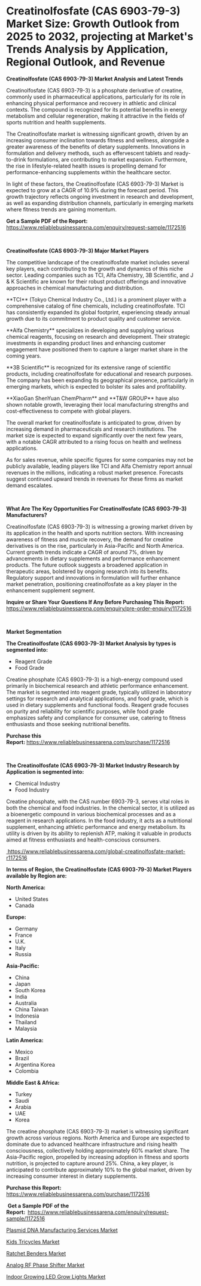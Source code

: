 <p><h1>Creatinolfosfate (CAS 6903-79-3) Market Size: Growth Outlook from 2025 to 2032, projecting at Market's Trends Analysis by Application, Regional Outlook, and Revenue</h1></p><p><strong>Creatinolfosfate (CAS 6903-79-3) Market Analysis and Latest Trends</strong></p>
<p><p>Creatinolfosfate (CAS 6903-79-3) is a phosphate derivative of creatine, commonly used in pharmaceutical applications, particularly for its role in enhancing physical performance and recovery in athletic and clinical contexts. The compound is recognized for its potential benefits in energy metabolism and cellular regeneration, making it attractive in the fields of sports nutrition and health supplements.</p><p>The Creatinolfosfate market is witnessing significant growth, driven by an increasing consumer inclination towards fitness and wellness, alongside a greater awareness of the benefits of dietary supplements. Innovations in formulation and delivery methods, such as effervescent tablets and ready-to-drink formulations, are contributing to market expansion. Furthermore, the rise in lifestyle-related health issues is propelling demand for performance-enhancing supplements within the healthcare sector.</p><p>In light of these factors, the Creatinolfosfate (CAS 6903-79-3) Market is expected to grow at a CAGR of 10.9% during the forecast period. This growth trajectory reflects ongoing investment in research and development, as well as expanding distribution channels, particularly in emerging markets where fitness trends are gaining momentum.</p></p>
<p><strong>Get a Sample PDF of the Report:&nbsp;</strong> <a href="https://www.reliablebusinessarena.com/enquiry/request-sample/1172516?utm_campaign=1990&utm_medium=2&utm_source=Github&utm_content=ia&utm_term=02022025&utm_id=creatinolfosfate-cas-6903-79-3">https://www.reliablebusinessarena.com/enquiry/request-sample/1172516</a></p>
<p>&nbsp;</p>
<p><strong>Creatinolfosfate (CAS 6903-79-3) Major Market Players</strong></p>
<p><p>The competitive landscape of the creatinolfosfate market includes several key players, each contributing to the growth and dynamics of this niche sector. Leading companies such as TCI, Alfa Chemistry, 3B Scientific, and J & K Scientific are known for their robust product offerings and innovative approaches in chemical manufacturing and distribution.</p><p>**TCI** (Tokyo Chemical Industry Co., Ltd.) is a prominent player with a comprehensive catalog of fine chemicals, including creatinolfosfate. TCI has consistently expanded its global footprint, experiencing steady annual growth due to its commitment to product quality and customer service.</p><p>**Alfa Chemistry** specializes in developing and supplying various chemical reagents, focusing on research and development. Their strategic investments in expanding product lines and enhancing customer engagement have positioned them to capture a larger market share in the coming years.</p><p>**3B Scientific** is recognized for its extensive range of scientific products, including creatinolfosfate for educational and research purposes. The company has been expanding its geographical presence, particularly in emerging markets, which is expected to bolster its sales and profitability.</p><p>**XiaoGan ShenYuan ChemPharm** and **T&W GROUP** have also shown notable growth, leveraging their local manufacturing strengths and cost-effectiveness to compete with global players.</p><p>The overall market for creatinolfosfate is anticipated to grow, driven by increasing demand in pharmaceuticals and research institutions. The market size is expected to expand significantly over the next few years, with a notable CAGR attributed to a rising focus on health and wellness applications.</p><p>As for sales revenue, while specific figures for some companies may not be publicly available, leading players like TCI and Alfa Chemistry report annual revenues in the millions, indicating a robust market presence. Forecasts suggest continued upward trends in revenues for these firms as market demand escalates.</p></p>
<p>&nbsp;</p>
<p><strong>What Are The Key Opportunities For Creatinolfosfate (CAS 6903-79-3) Manufacturers?</strong></p>
<p><p>Creatinolfosfate (CAS 6903-79-3) is witnessing a growing market driven by its application in the health and sports nutrition sectors. With increasing awareness of fitness and muscle recovery, the demand for creatine derivatives is on the rise, particularly in Asia-Pacific and North America. Current growth trends indicate a CAGR of around 7%, driven by advancements in dietary supplements and performance enhancement products. The future outlook suggests a broadened application in therapeutic areas, bolstered by ongoing research into its benefits. Regulatory support and innovations in formulation will further enhance market penetration, positioning creatinolfosfate as a key player in the enhancement supplement segment.</p></p>
<p><strong>Inquire or Share Your Questions If Any Before Purchasing This Report:</strong> <a href="https://www.reliablebusinessarena.com/enquiry/pre-order-enquiry/1172516?utm_campaign=1990&utm_medium=2&utm_source=Github&utm_content=ia&utm_term=02022025&utm_id=creatinolfosfate-cas-6903-79-3">https://www.reliablebusinessarena.com/enquiry/pre-order-enquiry/1172516</a></p>
<p>&nbsp;</p>
<p><strong>Market Segmentation</strong></p>
<p><strong>The Creatinolfosfate (CAS 6903-79-3) Market Analysis by types is segmented into:</strong></p>
<p><ul><li>Reagent Grade</li><li>Food Grade</li></ul></p>
<p><p>Creatine phosphate (CAS 6903-79-3) is a high-energy compound used primarily in biochemical research and athletic performance enhancement. The market is segmented into reagent grade, typically utilized in laboratory settings for research and analytical applications, and food grade, which is used in dietary supplements and functional foods. Reagent grade focuses on purity and reliability for scientific purposes, while food grade emphasizes safety and compliance for consumer use, catering to fitness enthusiasts and those seeking nutritional benefits.</p></p>
<p><strong>Purchase this Report:&nbsp;</strong><a href="https://www.reliablebusinessarena.com/purchase/1172516?utm_campaign=1990&utm_medium=2&utm_source=Github&utm_content=ia&utm_term=02022025&utm_id=creatinolfosfate-cas-6903-79-3">https://www.reliablebusinessarena.com/purchase/1172516</a></p>
<p>&nbsp;</p>
<p><strong>The Creatinolfosfate (CAS 6903-79-3) Market Industry Research by Application is segmented into:</strong></p>
<p><ul><li>Chemical Industry</li><li>Food Industry</li></ul></p>
<p><p>Creatine phosphate, with the CAS number 6903-79-3, serves vital roles in both the chemical and food industries. In the chemical sector, it is utilized as a bioenergetic compound in various biochemical processes and as a reagent in research applications. In the food industry, it acts as a nutritional supplement, enhancing athletic performance and energy metabolism. Its utility is driven by its ability to replenish ATP, making it valuable in products aimed at fitness enthusiasts and health-conscious consumers.</p></p>
<p><a href="https://www.reliablebusinessarena.com/global-creatinolfosfate-market-r1172516?utm_campaign=1990&utm_medium=2&utm_source=Github&utm_content=ia&utm_term=02022025&utm_id=creatinolfosfate-cas-6903-79-3">&nbsp;https://www.reliablebusinessarena.com/global-creatinolfosfate-market-r1172516</a></p>
<p><strong>In terms of Region, the Creatinolfosfate (CAS 6903-79-3) Market Players available by Region are:</strong></p>
<p>
    <p> <strong> North America: </strong>
        <ul>
            <li>United States</li>
            <li>Canada</li>
        </ul>
        </p> 
    <p> <strong> Europe: </strong>
        <ul>
            <li>Germany</li>
            <li>France</li>
            <li>U.K.</li>
            <li>Italy</li>
            <li>Russia</li>
        </ul>
        </p> 
    <p> <strong> Asia-Pacific: </strong>
        <ul>
            <li>China</li>
            <li>Japan</li>
            <li>South Korea</li>
            <li>India</li>
            <li>Australia</li>
            <li>China Taiwan</li>
            <li>Indonesia</li>
            <li>Thailand</li>
            <li>Malaysia</li>
        </ul>
        </p> 
    <p> <strong> Latin America: </strong>
        <ul>
            <li>Mexico</li>
            <li>Brazil</li>
            <li>Argentina Korea</li>
            <li>Colombia</li>
        </ul>
        </p> 
    <p> <strong> Middle East & Africa: </strong>
        <ul>
            <li>Turkey</li>
            <li>Saudi</li>
            <li>Arabia</li>
            <li>UAE</li>
            <li>Korea</li>
        </ul>
    </p>
    </p>
<p><p>The creatine phosphate (CAS 6903-79-3) market is witnessing significant growth across various regions. North America and Europe are expected to dominate due to advanced healthcare infrastructure and rising health consciousness, collectively holding approximately 60% market share. The Asia-Pacific region, propelled by increasing adoption in fitness and sports nutrition, is projected to capture around 25%. China, a key player, is anticipated to contribute approximately 10% to the global market, driven by increasing consumer interest in dietary supplements.</p></p>
<p><strong>Purchase this Report: </strong><a href="https://www.reliablebusinessarena.com/purchase/1172516?utm_campaign=1990&utm_medium=2&utm_source=Github&utm_content=ia&utm_term=02022025&utm_id=creatinolfosfate-cas-6903-79-3">https://www.reliablebusinessarena.com/purchase/1172516</a></p>
<p>&nbsp;<strong>Get a Sample PDF of the Report:&nbsp;&nbsp;</strong><a href="https://www.reliablebusinessarena.com/enquiry/request-sample/1172516?utm_campaign=1990&utm_medium=2&utm_source=Github&utm_content=ia&utm_term=02022025&utm_id=creatinolfosfate-cas-6903-79-3">https://www.reliablebusinessarena.com/enquiry/request-sample/1172516</a></p>
<p><strong></strong></p>
<p><p><a href="https://www.linkedin.com/pulse/thorough-analysis-plasmid-dna-manufacturing-services-market-7ksxf?utm_campaign=1990&utm_medium=2&utm_source=Github&utm_content=ia&utm_term=02022025&utm_id=creatinolfosfate-cas-6903-79-3">Plasmid DNA Manufacturing Services Market</a></p><p><a href="https://www.linkedin.com/pulse/whats-propelling-kids-tricycles-markets-growth-76-hemec?utm_campaign=1990&utm_medium=2&utm_source=Github&utm_content=ia&utm_term=02022025&utm_id=creatinolfosfate-cas-6903-79-3">Kids Tricycles Market</a></p><p><a href="https://www.linkedin.com/pulse/insights-ratchet-benders-market-competitor-evaluation-projected-bwijc?utm_campaign=1990&utm_medium=2&utm_source=Github&utm_content=ia&utm_term=02022025&utm_id=creatinolfosfate-cas-6903-79-3">Ratchet Benders Market</a></p><p><a href="https://www.linkedin.com/pulse/market-study-analog-rf-phase-shifter-size-dynamics-expected-growth-ps9vf?utm_campaign=1990&utm_medium=2&utm_source=Github&utm_content=ia&utm_term=02022025&utm_id=creatinolfosfate-cas-6903-79-3">Analog RF Phase Shifter Market</a></p><p><a href="https://www.linkedin.com/pulse/indoor-growing-led-grow-lights-market-research-report-abqpc?utm_campaign=1990&utm_medium=2&utm_source=Github&utm_content=ia&utm_term=02022025&utm_id=creatinolfosfate-cas-6903-79-3">Indoor Growing LED Grow Lights Market</a></p></p>